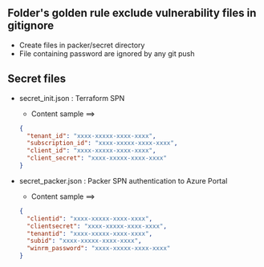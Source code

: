 ## Folder's golden rule exclude vulnerability files in gitignore

- Create files in packer/secret directory
- File containing password are ignored by any git push

## Secret files

- secret_init.json : Terraform SPN

  - Content sample ==>

  ```json
  {
    "tenant_id": "xxxx-xxxxx-xxxx-xxxx",
    "subscription_id": "xxxx-xxxxx-xxxx-xxxx",
    "client_id": "xxxx-xxxxx-xxxx-xxxx",
    "client_secret": "xxxx-xxxxx-xxxx-xxxx"
  }
  ```

- secret_packer.json : Packer SPN authentication to Azure Portal

  - Content sample ==>

  ```json
  {
    "clientid": "xxxx-xxxxx-xxxx-xxxx",
    "clientsecret": "xxxx-xxxxx-xxxx-xxxx",
    "tenantid": "xxxx-xxxxx-xxxx-xxxx",
    "subid": "xxxx-xxxxx-xxxx-xxxx",
    "winrm_password": "xxxx-xxxxx-xxxx-xxxx"
  }
  ```
